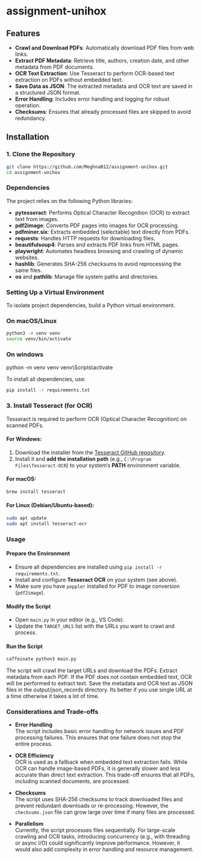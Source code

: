 # assignment-unihox

## Features

- **Crawl and Download PDFs**: Automatically download PDF files from web links.
- **Extract PDF Metadata**: Retrieve title, authors, creation date, and other metadata from PDF documents.
- **OCR Text Extraction**: Use Tesseract to perform OCR-based text extraction on PDFs without embedded text.
- **Save Data as JSON**: The extracted metadata and OCR text are saved in a structured JSON format.
- **Error Handling**: Includes error handling and logging for robust operation.
- **Checksums**: Ensures that already processed files are skipped to avoid redundancy.

## Installation

### 1. Clone the Repository

```bash
git clone https://github.com/MeghnaB12/assignment-unihox.git
cd assignment-unihox
```
### Dependencies

The project relies on the following Python libraries:

- **pytesseract**: Performs Optical Character Recognition (OCR) to extract text from images.
- **pdf2image**: Converts PDF pages into images for OCR processing.
- **pdfminer.six**: Extracts embedded (selectable) text directly from PDFs.
- **requests**: Handles HTTP requests for downloading files.
- **beautifulsoup4**: Parses and extracts PDF links from HTML pages.
- **playwright**: Automates headless browsing and crawling of dynamic websites.
- **hashlib**: Generates SHA-256 checksums to avoid reprocessing the same files.
- **os** and **pathlib**: Manage file system paths and directories.

### Setting Up a Virtual Environment

To isolate project dependencies, build a Python virtual environment.

### On macOS/Linux

```bash
python3 -m venv venv
source venv/bin/activate
```
### On windows

python -m venv venv
venv\Scripts\activate

To install all dependencies, use:

```bash
pip install -r requirements.txt
```

### 3. Install Tesseract (for OCR)

Tesseract is required to perform OCR (Optical Character Recognition) on scanned PDFs.

#### For Windows:
1. Download the installer from the [Tesseract GitHub repository](https://github.com/tesseract-ocr/tesseract).
2. Install it and **add the installation path** (e.g., `C:\Program Files\Tesseract-OCR`) to your system’s **PATH** environment variable.

#### For macOS:
```bash
brew install tesseract
```

#### For Linux (Debian/Ubuntu-based):

```bash
sudo apt update
sudo apt install tesseract-ocr
```

### Usage

#### Prepare the Environment

- Ensure all dependencies are installed using `pip install -r requirements.txt`.
- Install and configure **Tesseract OCR** on your system (see above).
- Make sure you have `poppler` installed for PDF to image conversion (`pdf2image`).

#### Modify the Script

- Open `main.py` in your editor (e.g., VS Code).
- Update the `TARGET_URLS` list with the URLs you want to crawl and process.

#### Run the Script

```bash
caffeinate python3 main.py
```

The script will crawl the target URLs and download the PDFs. Extract metadata from each PDF. If the PDF does not contain embedded text, OCR will be performed to extract text.
Save the metadata and OCR text as JSON files in the output/json_records directory. Its better if you use single URL at a time otherwise it takes a lot of time.

### Considerations and Trade-offs

- **Error Handling**  
  The script includes basic error handling for network issues and PDF processing failures. This ensures that one failure does not stop the entire process.

- **OCR Efficiency**  
  OCR is used as a fallback when embedded text extraction fails. While OCR can handle image-based PDFs, it is generally slower and less accurate than direct text extraction. This trade-off ensures that all PDFs, including scanned documents, are processed.

- **Checksums**  
  The script uses SHA-256 checksums to track downloaded files and prevent redundant downloads or re-processing. However, the `checksums.json` file can grow large over time if many files are processed.

- **Parallelism**  
  Currently, the script processes files sequentially. For large-scale crawling and OCR tasks, introducing concurrency (e.g., with threading or async I/O) could significantly improve performance. However, it would also add complexity in error handling and resource management.



